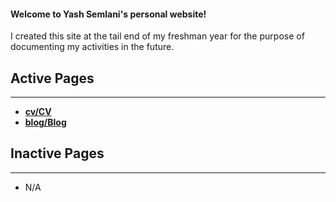 #### Welcome to Yash Semlani's personal website!

 I created this site at the tail end of my freshman year for the purpose of documenting my activities in the future.
 
 ## Active Pages
 
 ***
 
 - **[cv/CV](cv/CV.md)**
 - **[blog/Blog](blog/Blog.md)**

## Inactive Pages
***
- N/A